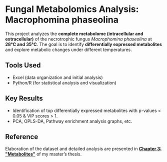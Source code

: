 # Fungal Metabolomics Analysis: Macrophomina phaseolina

This project analyzes the **complete metabolome (intracellular and extracellular)** of the necrotrophic fungus *Macrophomina phaseolina* at **28°C and 35°C**. The goal is to identify **differentially expressed metabolites** and explore metabolic changes under different temperatures.

## Tools Used
- Excel (data organization and initial analysis)  
- Python/R (for statistical analysis and visualization)  

## Key Results
- Identification of top differentially expressed metabolites with p-values < 0.05 & VIP scores > 1.
- PCA, OPLS-DA, Pathway enrichment analysis graphs, etc.

## Reference
Elaboration of the dataset and detailed analysis are presented in [**Chapter 3: "Metabolites"**](https://github.com/nandini-mukherjeez/metabolomics-project/blob/main/Analysis/NandiniMukherjee_Thesis_Final.pdf) of my master’s thesis.
